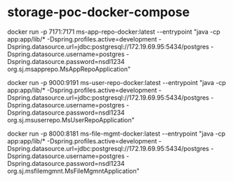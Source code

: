 # storage-poc-docker-compose

docker run -p 7171:7171 ms-app-repo-docker:latest --entrypoint "java -cp app:app/lib/* -Dspring.profiles.active=development -Dspring.datasource.url=jdbc:postgresql://172.19.69.95:5434/postgres -Dspring.datasource.username=postgres -Dspring.datasource.password=nsdl1234 org.sj.msapprepo.MsAppRepoApplication"

docker run -p 9000:9191 ms-user-repo-docker:latest --entrypoint "java -cp app:app/lib/* -Dspring.profiles.active=development -Dspring.datasource.url=jdbc:postgresql://172.19.69.95:5434/postgres -Dspring.datasource.username=postgres -Dspring.datasource.password=nsdl1234 org.sj.msuserrepo.MsUserRepoApplication"

docker run -p 8000:8181 ms-file-mgmt-docker:latest --entrypoint "java -cp app:app/lib/* -Dspring.profiles.active=development -Dspring.datasource.url=jdbc:postgresql://172.19.69.95:5434/postgres -Dspring.datasource.username=postgres -Dspring.datasource.password=nsdl1234 org.sj.msfilemgmnt.MsFileMgmntApplication"

